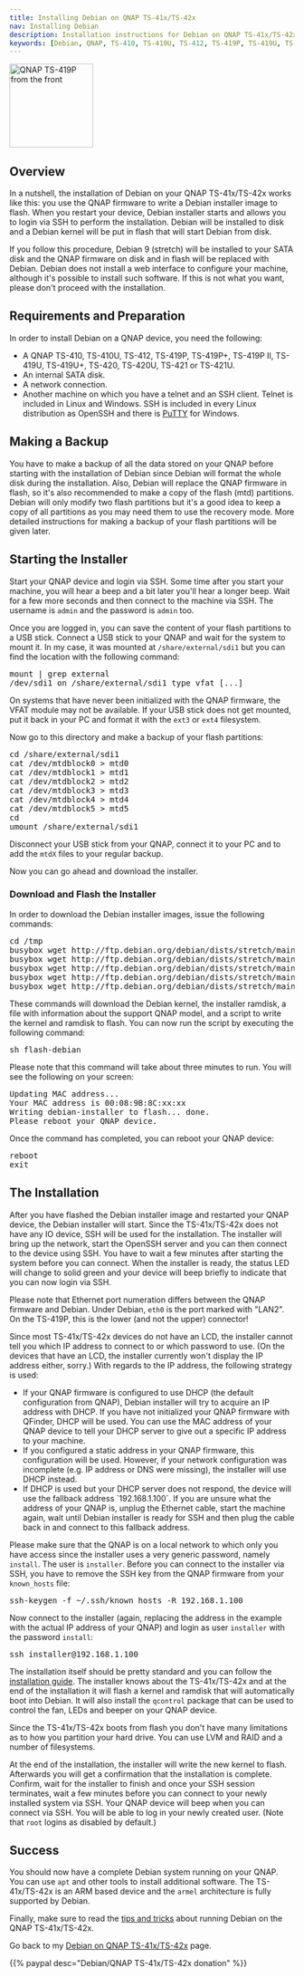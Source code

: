 ```yaml
---
title: Installing Debian on QNAP TS-41x/TS-42x
nav: Installing Debian
description: Installation instructions for Debian on QNAP TS-41x/TS-42x
keywords: [Debian, QNAP, TS-410, TS-410U, TS-412, TS-419P, TS-419U, TS-420, TS-421, ARM, armel, installation]
---
```


<div class="right">
<img src = "../images/r_qnap_ts419p.jpg" class="border" alt="QNAP TS-419P from the front" width="148" height="148" />
</div>

<h2>Overview</h2>

In a nutshell, the installation of Debian on your QNAP TS-41x/TS-42x works like
this: you use the QNAP firmware to write a Debian installer image to flash.
When you restart your device, Debian installer starts and allows you to
login via SSH to perform the installation.  Debian will be installed to
disk and a Debian kernel will be put in flash that will start Debian from
disk.

If you follow this procedure, Debian 9 (stretch) will be installed to
your SATA disk and the QNAP firmware on disk and in flash will be replaced
with Debian.  Debian does not install a web interface to configure your
machine, although it's possible to install such software.  If this is not
what you want, please don't proceed with the installation.

<h2>Requirements and Preparation</h2>

In order to install Debian on a QNAP device, you need the following:

<ul>

<li>A QNAP TS-410, TS-410U, TS-412, TS-419P, TS-419P+, TS-419P II, TS-419U, TS-419U+, TS-420, TS-420U, TS-421 or TS-421U.</li>

<li>An internal SATA disk.</li>

<li>A network connection.</li>

<li>Another machine on which you have a telnet and an SSH client.  Telnet
is included in Linux and Windows.  SSH is included in every Linux
distribution as OpenSSH and there is <a href =
"http://www.chiark.greenend.org.uk/~sgtatham/putty/download.html">PuTTY</a>
for Windows.</li>

</ul>

<h2>Making a Backup</h2>

You have to make a backup of all the data stored on your QNAP before
starting with the installation of Debian since Debian will format the whole
disk during the installation.  Also, Debian will replace the QNAP firmware
in flash, so it's also recommended to make a copy of the flash (mtd)
partitions.  Debian will only modify two flash partitions but
it's a good idea to keep a copy of all partitions as you may need them to
use the recovery mode.  More detailed instructions for making a backup of
your flash partitions will be given later.

<h2>Starting the Installer</h2>

Start your QNAP device and login via SSH.  Some time after you start your
machine, you will hear a beep and a bit later you'll hear a longer beep.
Wait for a few more seconds and then connect to the machine via SSH.  The
username is `admin` and the password is `admin` too.

Once you are logged in, you can save the content of your flash partitions
to a USB stick.  Connect a USB stick to your QNAP and wait for the system
to mount it.  In my case, it was mounted at `/share/external/sdi1` but you
can find the location with the following command:

<div class="code">
<pre>
mount | grep external
/dev/sdi1 on /share/external/<span class="input">sdi1</span> type vfat [...]
</pre>
</div>

On systems that have never been initialized with the QNAP firmware, the
VFAT module may not be available.  If your USB stick does not get mounted,
put it back in your PC and format it with the `ext3` or `ext4` filesystem.

Now go to this directory and make a backup of your flash partitions:

<div class="code">
<pre>
cd /share/external/sdi1
cat /dev/mtdblock0 &gt; mtd0
cat /dev/mtdblock1 &gt; mtd1
cat /dev/mtdblock2 &gt; mtd2
cat /dev/mtdblock3 &gt; mtd3
cat /dev/mtdblock4 &gt; mtd4
cat /dev/mtdblock5 &gt; mtd5
cd
umount /share/external/sdi1
</pre>
</div>

Disconnect your USB stick from your QNAP, connect it to your PC and to add
the `mtdX` files to your regular backup.

Now you can go ahead and download the installer.

<h3 id="download">Download and Flash the Installer</h3>

In order to download the Debian installer images, issue the following
commands:

<div class="code">
<pre>
cd /tmp
busybox wget http://ftp.debian.org/debian/dists/stretch/main/installer-armel/current/images/kirkwood/network-console/qnap/ts-41x/initrd
busybox wget http://ftp.debian.org/debian/dists/stretch/main/installer-armel/current/images/kirkwood/network-console/qnap/ts-41x/kernel-6281
busybox wget http://ftp.debian.org/debian/dists/stretch/main/installer-armel/current/images/kirkwood/network-console/qnap/ts-41x/kernel-6282
busybox wget http://ftp.debian.org/debian/dists/stretch/main/installer-armel/current/images/kirkwood/network-console/qnap/ts-41x/flash-debian
busybox wget http://ftp.debian.org/debian/dists/stretch/main/installer-armel/current/images/kirkwood/network-console/qnap/ts-41x/model
</pre>
</div>

These commands will download the Debian kernel, the installer ramdisk, a
file with information about the support QNAP model, and a script to write
the kernel and ramdisk to flash.  You can now run the script by executing
the following command:

<div class="code">
<pre>
sh flash-debian
</pre>
</div>

Please note that this command will take about three minutes to run.  You
will see the following on your screen:

<div class="code">
<pre>
Updating MAC address...
Your MAC address is 00:08:9B:8C:xx:xx
Writing debian-installer to flash... done.
Please reboot your QNAP device.
</pre>
</div>

Once the command has completed, you can reboot your QNAP device:

<div class="code">
<pre>
reboot
exit
</pre>
</div>

<h2 id="install">The Installation</h2>

After you have flashed the Debian installer image and restarted your QNAP
device, the Debian installer will start.  Since the TS-41x/TS-42x does not have
any IO device, SSH will be used for the installation.  The installer will
bring up the network, start the OpenSSH server and you can then connect to
the device using SSH.  You have to wait a few minutes after starting the
system before you can connect.  When the installer is ready, the status LED
will change to solid green and your device will beep briefly to indicate
that you can now login via SSH.

Please note that Ethernet port numeration differs between the QNAP firmware
and Debian.  Under Debian, `eth0` is the port marked with "LAN2".  On the
TS-419P, this is the lower (and not the upper) connector!

<div id = "net-config">

Since most TS-41x/TS-42x devices do not have an LCD, the installer cannot tell you which
IP address to connect to or which password to use.  (On the devices that
have an LCD, the installer currently won't display the IP address either, sorry.)
With regards to the IP address, the following strategy is used:

<ul>

<li>If your QNAP firmware is configured to use DHCP (the default
configuration from QNAP), Debian installer will try to acquire an IP
address with DHCP.  If you have not initialized your QNAP firmware with
QFinder, DHCP will be used.  You can use the MAC address of your QNAP
device to tell your DHCP server to give out a specific IP address to your
machine.</li>

<li>If you configured a static address in your QNAP firmware, this
configuration will be used.  However, if your network configuration was
incomplete (e.g. IP address or DNS were missing), the installer will use
DHCP instead.</li>

<li>If DHCP is used but your DHCP server does not respond, the device will
use the fallback address `192.168.1.100`.  If you are unsure what the
address of your QNAP is, unplug the Ethernet cable, start the machine
again, wait until Debian installer is ready for SSH and then plug the cable
back in and connect to this fallback address.</li>

</ul>

Please make sure that the QNAP is on a local network to which only you
have access since the installer uses a very generic password, namely
`install`. The user is `installer`.  Before you can connect to the
installer via SSH, you have to remove the SSH key from the QNAP firmware
from your `known_hosts` file:

<div class="code">
<pre>
ssh-keygen -f ~/.ssh/known_hosts -R <span class="input">192.168.1.100</span>
</pre>
</div>

</div>

Now connect to the installer (again, replacing the address in the
example with the actual IP address of your QNAP) and login as user
`installer` with the password `install`:

<div class="code">
<pre>
ssh installer@<span class="input">192.168.1.100</span>
</pre>
</div>

The installation itself should be pretty standard and you can follow the <a
href = "http://www.debian.org/releases/stretch/armel/">installation
guide</a>.  The installer knows about the TS-41x/TS-42x and at the end of the
installation it will flash a kernel and ramdisk that will automatically
boot into Debian.  It will also install the `qcontrol` package that can be
used to control the fan, LEDs and beeper on your QNAP device.

Since the TS-41x/TS-42x boots from flash you don't have many limitations as to how
you partition your hard drive.  You can use LVM and RAID and a number of
filesystems.

At the end of the installation, the installer will write the new kernel to
flash.  Afterwards you will get a confirmation that the installation is
complete.  Confirm, wait for the installer to finish and once your SSH
session terminates, wait a few minutes before you can connect to your newly
installed system via SSH.  Your QNAP device will beep when you can connect via
SSH.  You will be able to log in your newly created user.  (Note that
`root` logins as disabled by default.)

<h2>Success</h2>

You should now have a complete Debian system running on your QNAP.  You can
use `apt` and other tools to install additional software.  The
TS-41x/TS-42x is an ARM based device and the `armel` architecture is fully
supported by Debian.

Finally, make sure to read the <a href = "../tips/">tips and tricks</a>
about running Debian on the QNAP TS-41x/TS-42x.

Go back to my <a href = "..">Debian on QNAP TS-41x/TS-42x</a> page.

{{% paypal desc="Debian/QNAP TS-41x/TS-42x donation" %}}

